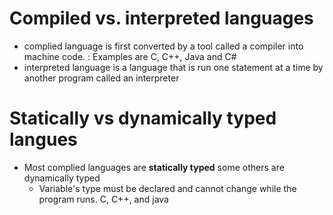# Compiled vs. interpreted languages

* complied language is first converted by a tool called a compiler into machine code. : Examples are C, C++, Java and C# 
* interpreted language is a language that is run one statement at a time by another program called an interpreter 
# Statically vs dynamically typed langues 

* Most complied languages are **statically typed** some others are dynamically typed 
	* Variable's type must be declared and cannot change while the program runs. C, C++, and java 
 